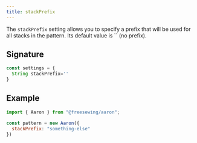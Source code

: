 ```yaml
---
title: stackPrefix
---
```


The `stackPrefix` setting allows you to specify a prefix that will be used
for all stacks in the pattern. Its default value is `` (no prefix).

## Signature

```js
const settings = {
  String stackPrefix=''
}
```

## Example

```js
import { Aaron } from "@freesewing/aaron";

const pattern = new Aaron({
  stackPrefix: "something-else"
})
```
